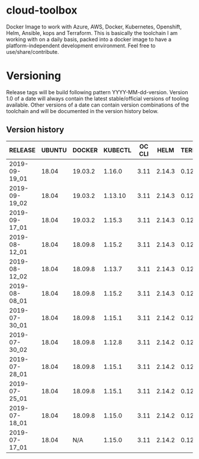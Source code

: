 # cloud-toolbox
Docker Image to work with Azure, AWS, Docker, Kubernetes, Openshift, Helm, Ansible, kops and Terraform.
This is basically the toolchain I am working with on a daily basis, packed into a docker image to have a 
platform-independent development environment.
Feel free to use/share/contribute.

# Versioning 
Release tags will be build following pattern YYYY-MM-dd-version.
Version 1.0 of a date will always contain the latest stable/official versions of tooling available.
Other versions of a date can contain version combinations of the toolchain and will be documented in the version history
below.

## Version history
| RELEASE       | UBUNTU | DOCKER   | KUBECTL  | OC CLI | HELM   | TERRAFORM | AWS CLI  | AZ CLI | KOPS   | ANSIBLE | JINJA2 | OPENSSH | TILLER_NAMESPACE |
|---------------|--------|----------|----------|--------|--------|-----------|----------|--------|--------|---------|--------|---------|------------------|
| 2019-09-19_01 | 18.04  | 19.03.2  | 1.16.0   | 3.11   | 2.14.3 | 0.12.9    | 1.16.239 | 2.0.73 | 1.13.0 | 2.8.5   | 2.10.1 | 8.0p1   | kubetools        |
| 2019-09-19_02 | 18.04  | 19.03.2  | 1.13.10  | 3.11   | 2.14.3 | 0.12.9    | 1.16.239 | 2.0.73 | 1.13.0 | 2.8.5   | 2.10.1 | 8.0p1   | kubetools        |
| 2019-09-17_01 | 18.04  | 19.03.2  | 1.15.3   | 3.11   | 2.14.3 | 0.12.8    | 1.16.239 | 2.0.73 | 1.13.0 | 2.8.5   | 2.10.1 | 8.0p1   | kubetools        |
| 2019-08-12_01 | 18.04  | 18.09.8  | 1.15.2   | 3.11   | 2.14.3 | 0.12.6    | 1.16.198 | 2.0.70 | 1.13.0 | 2.8.3   | 2.10.1 | 8.0p1   | kubetools        |
| 2019-08-12_02 | 18.04  | 18.09.8  | 1.13.7   | 3.11   | 2.14.3 | 0.12.6    | 1.16.198 | 2.0.70 | 1.13.0 | 2.8.3   | 2.10.1 | 8.0p1   | kubetools        |
| 2019-08-08_01 | 18.04  | 18.09.8  | 1.15.2   | 3.11   | 2.14.3 | 0.12.6    | 1.16.198 | 2.0.70 | 1.13.0 | 2.8.3   | 2.10.1 | 8.0p1   | kubetools        |
| 2019-07-30_01 | 18.04  | 18.09.8  | 1.15.1   | 3.11   | 2.14.2 | 0.12.5    | 1.16.198 | 2.0.69 | 1.12.2 | 2.8.2   | 2.10   | 8.0p1   | kubetools        |
| 2019-07-30_02 | 18.04  | 18.09.8  | 1.12.8   | 3.11   | 2.14.2 | 0.12.5    | 1.16.198 | 2.0.69 | 1.12.2 | 2.8.2   | 2.10   | 8.0p1   | kubetools        |
| 2019-07-28_01 | 18.04  | 18.09.8  | 1.15.1   | 3.11   | 2.14.2 | 0.12.5    | 1.16.198 | 2.0.69 | 1.12.2 | 2.8.2   | 2.10   | 8.0p1   | kubetools        |
| 2019-07-25_01 | 18.04  | 18.09.8  | 1.15.1   | 3.11   | 2.14.2 | 0.12.4    | 1.16.198 | 2.0.69 | N/A    | 2.8.2   | 2.10   | 8.0p1   | kubetools        |
| 2019-07-18_01 | 18.04  | 18.09.8  | 1.15.0   | 3.11   | 2.14.2 | 0.12.4    | 1.16.198 | 2.0.69 | N/A    | 2.8.2   | 2.10   | 8.0p1   | kubetools        |
| 2019-07-17_01 | 18.04  | N/A      | 1.15.0   | 3.11   | 2.14.2 | 0.12.4    | 1.16.198 | 2.0.69 | N/A    | 2.8.2   | 2.10   | 8.0p1   | kubetools        |
